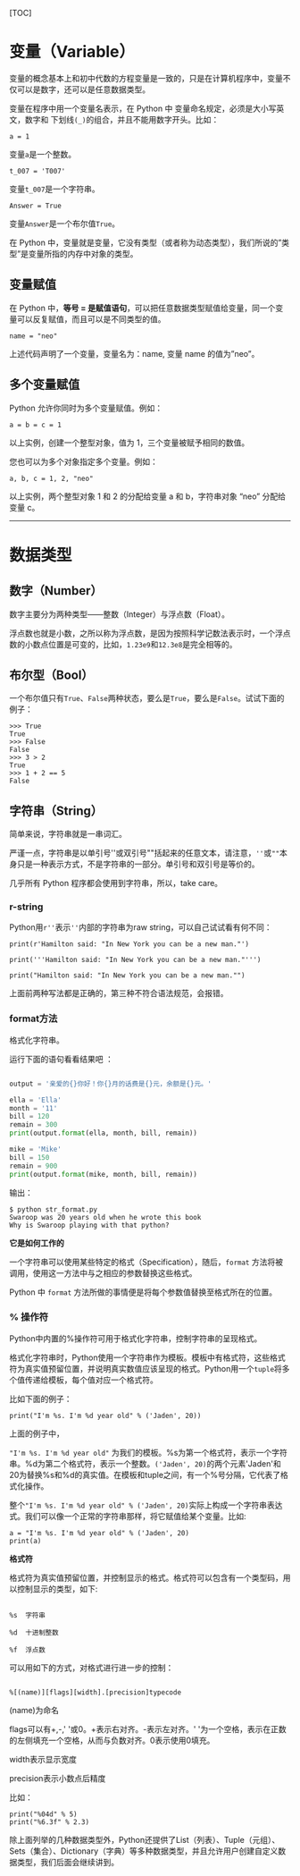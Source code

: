 [TOC]



# 变量（Variable）

变量的概念基本上和初中代数的方程变量是一致的，只是在计算机程序中，变量不仅可以是数字，还可以是任意数据类型。

变量在程序中用一个变量名表示，在 Python 中 变量命名规定，必须是大小写英文，数字和 下划线`(_)`的组合，并且不能用数字开头。比如：

```
a = 1
```

变量`a`是一个整数。

```
t_007 = 'T007'
```

变量`t_007`是一个字符串。

```
Answer = True
```

变量`Answer`是一个布尔值`True`。

在 Python 中，变量就是变量，它没有类型（或者称为动态类型），我们所说的”类型”是变量所指的内存中对象的类型。



## 变量赋值

在 Python 中，**等号 = 是赋值语句**，可以把任意数据类型赋值给变量，同一个变量可以反复赋值，而且可以是不同类型的值。

```
name = "neo"
```

上述代码声明了一个变量，变量名为：name, 变量 name 的值为”neo”。



## 多个变量赋值

Python 允许你同时为多个变量赋值。例如：

```
a = b = c = 1
```

以上实例，创建一个整型对象，值为 1，三个变量被赋予相同的数值。

您也可以为多个对象指定多个变量。例如：

```
a, b, c = 1, 2, "neo"
```

以上实例，两个整型对象 1 和 2 的分配给变量 a 和 b，字符串对象 “neo” 分配给变量 c。



------



# 数据类型



## 数字（Number）

数字主要分为两种类型——整数（Integer）与浮点数（Float）。

浮点数也就是小数，之所以称为浮点数，是因为按照科学记数法表示时，一个浮点数的小数点位置是可变的，比如，`1.23e9`和`12.3e8`是完全相等的。



## 布尔型（Bool）

一个布尔值只有`True`、`False`两种状态，要么是`True`，要么是`False`。试试下面的例子：

```
>>> True
True
>>> False
False
>>> 3 > 2
True
>>> 1 + 2 == 5
False
```



## 字符串（String）

简单来说，字符串就是一串词汇。

严谨一点，字符串是以单引号''或双引号""括起来的任意文本，请注意，`''`或`""`本身只是一种表示方式，不是字符串的一部分。单引号和双引号是等价的。

几乎所有 Python 程序都会使用到字符串，所以，take care。



### r-string

Python用`r''`表示`''`内部的字符串为raw string，可以自己试试看有何不同：

```
print(r'Hamilton said: "In New York you can be a new man."')

print('''Hamilton said: "In New York you can be a new man."''')

print("Hamilton said: "In New York you can be a new man."")
```

上面前两种写法都是正确的，第三种不符合语法规范，会报错。



### format方法

格式化字符串。

运行下面的语句看看结果吧 ：

```python

output = '亲爱的{}你好！你{}月的话费是{}元，余额是{}元。'

ella = 'Ella'
month = '11'
bill = 120
remain = 300
print(output.format(ella, month, bill, remain))

mike = 'Mike'
bill = 150
remain = 900
print(output.format(mike, month, bill, remain))

```

输出：

```
$ python str_format.py
Swaroop was 20 years old when he wrote this book
Why is Swaroop playing with that python?
```

**它是如何工作的**

一个字符串可以使用某些特定的格式（Specification），随后，`format` 方法将被调用，使用这一方法中与之相应的参数替换这些格式。

Python 中 `format` 方法所做的事情便是将每个参数值替换至格式所在的位置。



### % 操作符

Python中内置的%操作符可用于格式化字符串，控制字符串的呈现格式。

格式化字符串时，Python使用一个字符串作为模板。模板中有格式符，这些格式符为真实值预留位置，并说明真实数值应该呈现的格式。Python用一个`tuple`将多个值传递给模板，每个值对应一个格式符。

比如下面的例子：

```
print("I'm %s. I'm %d year old" % ('Jaden', 20))
```

上面的例子中，

`"I'm %s. I'm %d year old"` 为我们的模板。%s为第一个格式符，表示一个字符串。%d为第二个格式符，表示一个整数。`('Jaden', 20)`的两个元素'Jaden'和20为替换%s和%d的真实值。在模板和tuple之间，有一个%号分隔，它代表了格式化操作。

整个`"I'm %s. I'm %d year old" % ('Jaden', 20)`实际上构成一个字符串表达式。我们可以像一个正常的字符串那样，将它赋值给某个变量。比如:

```
a = "I'm %s. I'm %d year old" % ('Jaden', 20)
print(a)
```

 **格式符**

格式符为真实值预留位置，并控制显示的格式。格式符可以包含有一个类型码，用以控制显示的类型，如下:
```

%s  字符串

%d  十进制整数

%f  浮点数
```


可以用如下的方式，对格式进行进一步的控制：
```

%[(name)][flags][width].[precision]typecode

```
(name)为命名

flags可以有+,-,' '或0。+表示右对齐。-表示左对齐。' '为一个空格，表示在正数的左侧填充一个空格，从而与负数对齐。0表示使用0填充。

width表示显示宽度

precision表示小数点后精度

比如：

```
print("%04d" % 5)
print("%6.3f" % 2.3)
```

 

除上面列举的几种数据类型外，Python还提供了List（列表）、Tuple（元组）、Sets（集合）、Dictionary（字典）等多种数据类型，并且允许用户创建自定义数据类型，我们后面会继续讲到。